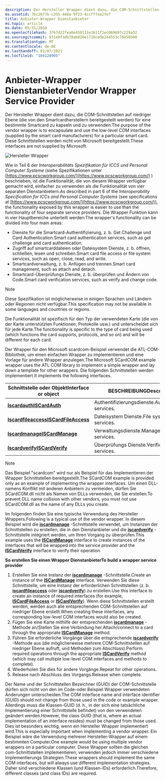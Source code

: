 ```yaml
---
description: Der Hersteller Wrapper dient dazu, die COM-Schnittstellen auf niedriger Ebene (die von den Smartcardherstellern bereitgestellt werden) für eine bestimmte Smartcard zu kapseln und zu verwenden. Diese Schnittstellen werden nicht von Microsoft bereitgestellt.
ms.assetid: 7bc26f7b-c355-448a-9f23-4ccfffea2fef
title: Anbieter-Wrapper Dienstanbieter
ms.topic: article
ms.date: 05/31/2018
ms.openlocfilehash: 37b7d22fea8e450111e1611f2ec069697c229a32
ms.sourcegitcommit: 831e8f3db78ab820e1710cede244553c70e50500
ms.translationtype: MT
ms.contentlocale: de-DE
ms.lasthandoff: 01/07/2021
ms.locfileid: "104128905"
---
```

# <a name="vendor-wrapper-service-provider"></a><span data-ttu-id="a8506-104">Anbieter-Wrapper Dienstanbieter</span><span class="sxs-lookup"><span data-stu-id="a8506-104">Vendor Wrapper Service Provider</span></span>

<span data-ttu-id="a8506-105">Der Hersteller Wrapper dient dazu, die COM-Schnittstellen auf niedriger Ebene (die von den Smartcardherstellern bereitgestellt werden) für eine bestimmte Smartcard zu kapseln und zu verwenden.</span><span class="sxs-lookup"><span data-stu-id="a8506-105">The purpose of the vendor wrapper is to encapsulate and use the low-level COM interfaces (supplied by the smart card manufacturers) for a particular smart card.</span></span> <span data-ttu-id="a8506-106">Diese Schnittstellen werden nicht von Microsoft bereitgestellt.</span><span class="sxs-lookup"><span data-stu-id="a8506-106">These interfaces are not supplied by Microsoft.</span></span>

![Hersteller Wrapper](images/scspart1.png)

<span data-ttu-id="a8506-108">Wie in Teil 6 der *Interoperabilitäts Spezifikation für ICCS und Personal Computer Systeme* (siehe Spezifikationen unter [https://www.pcscworkgroup.com/](https://www.pcscworkgroup.com/) ) beschrieben, ist die Funktionalität, die von diesem Wrapper verfügbar gemacht wird, einfacher zu verwenden als die Funktionalität von vier separaten Dienstanbietern.</span><span class="sxs-lookup"><span data-stu-id="a8506-108">As described in part 6 of the *Interoperability Specification for ICCs and Personal Computer Systems* (see specifications at [https://www.pcscworkgroup.com/](https://www.pcscworkgroup.com/)), the functionality exposed by this wrapper is easier to use than the functionality of four separate service providers.</span></span> <span data-ttu-id="a8506-109">Die Wrapper Funktion kann in vier Hauptbereiche unterteilt werden:</span><span class="sxs-lookup"><span data-stu-id="a8506-109">The wrapper's functionality can be divided into four main areas:</span></span>

-   <span data-ttu-id="a8506-110">Dienste für die Smartcard-Authentifizierung, z. b. Get Challenge und Card Authentication.</span><span class="sxs-lookup"><span data-stu-id="a8506-110">Smart card authentication services, such as get challenge and card authentication.</span></span>
-   <span data-ttu-id="a8506-111">Zugriff auf smartcarddateien oder Dateisystem Dienste, z. b. öffnen, schließen, lesen und schreiben.</span><span class="sxs-lookup"><span data-stu-id="a8506-111">Smart card file access or file system services, such as open, close, read, and write.</span></span>
-   <span data-ttu-id="a8506-112">Smartcardverwaltung, z. b. Anfügen und trennen.</span><span class="sxs-lookup"><span data-stu-id="a8506-112">Smart card management, such as attach and detach.</span></span>
-   <span data-ttu-id="a8506-113">Smartcard-Überprüfungs Dienste, z. b. überprüfen und Ändern von Code.</span><span class="sxs-lookup"><span data-stu-id="a8506-113">Smart card verification services, such as verify and change code.</span></span>

> [!Note]  
> <span data-ttu-id="a8506-114">Diese Spezifikation ist möglicherweise in einigen Sprachen und Ländern oder Regionen nicht verfügbar.</span><span class="sxs-lookup"><span data-stu-id="a8506-114">This specification may not be available in some languages and countries or regions.</span></span>

 

<span data-ttu-id="a8506-115">Die Funktionalität ist spezifisch für den Typ der verwendeten Karte (die von der Karte unterstützten Funktionen, Protokolle usw.) und unterscheidet sich für jede Karte.</span><span class="sxs-lookup"><span data-stu-id="a8506-115">The functionality is specific to the type of card being used (which functions the card supports, protocols, and so on) and will be different for each card.</span></span>

<span data-ttu-id="a8506-116">Der Wrapper für den Microsoft scardcom-Beispiel verwendet die ATL-COM-Bibliothek, um einen einfachen Wrapper zu implementieren und eine Vorlage für andere Wrapper anzulegen.</span><span class="sxs-lookup"><span data-stu-id="a8506-116">The Microsoft SCardCOM example wrapper uses the ATL COM library to implement a simple wrapper and lay down a template for other wrappers.</span></span> <span data-ttu-id="a8506-117">Die folgenden Schnittstellen werden implementiert.</span><span class="sxs-lookup"><span data-stu-id="a8506-117">It implements the following interfaces.</span></span>



| <span data-ttu-id="a8506-118">Schnittstelle oder Objekt</span><span class="sxs-lookup"><span data-stu-id="a8506-118">Interface or object</span></span>                                     | <span data-ttu-id="a8506-119">BESCHREIBUNG</span><span class="sxs-lookup"><span data-stu-id="a8506-119">Description</span></span>                         |
|---------------------------------------------------------|-------------------------------------|
| [<span data-ttu-id="a8506-120">**Iscardauth**</span><span class="sxs-lookup"><span data-stu-id="a8506-120">**ISCardAuth**</span></span>](iscardauth.md)<br/>             | <span data-ttu-id="a8506-121">Authentifizierungsdienste.</span><span class="sxs-lookup"><span data-stu-id="a8506-121">Authentication services.</span></span><br/> |
| [<span data-ttu-id="a8506-122">**Iscardfileaccess**</span><span class="sxs-lookup"><span data-stu-id="a8506-122">**ISCardFileAccess**</span></span>](iscardfileaccess.md)<br/> | <span data-ttu-id="a8506-123">Dateisystem Dienste.</span><span class="sxs-lookup"><span data-stu-id="a8506-123">File system services.</span></span><br/>    |
| [<span data-ttu-id="a8506-124">**Iscardmanage**</span><span class="sxs-lookup"><span data-stu-id="a8506-124">**ISCardManage**</span></span>](iscardmanage.md)<br/>         | <span data-ttu-id="a8506-125">Verwaltungsdienste.</span><span class="sxs-lookup"><span data-stu-id="a8506-125">Management services.</span></span><br/>     |
| [<span data-ttu-id="a8506-126">**Iscardverify**</span><span class="sxs-lookup"><span data-stu-id="a8506-126">**ISCardVerify**</span></span>](iscardverify.md)<br/>         | <span data-ttu-id="a8506-127">Überprüfungs Dienste.</span><span class="sxs-lookup"><span data-stu-id="a8506-127">Verification services.</span></span><br/>   |



 

> [!Note]  
> <span data-ttu-id="a8506-128">Das Beispiel "scardcom" wird nur als Beispiel für das Implementieren der Wrapper Schnittstellen bereitgestellt.</span><span class="sxs-lookup"><span data-stu-id="a8506-128">The SCardCOM example is provided only as an example of implementing the wrapper interfaces.</span></span> <span data-ttu-id="a8506-129">Um einen DLL-namens Konflikt mit anderen Anbietern zu vermeiden, dürfen Sie SCardCOM.dll nicht als Namen von DLLs verwenden, die Sie erstellen.</span><span class="sxs-lookup"><span data-stu-id="a8506-129">To prevent DLL name collision with other vendors, you must not use SCardCOM.dll as the name of any DLLs you create.</span></span>

 

<span data-ttu-id="a8506-130">Im folgenden finden Sie eine typische Verwendung des Hersteller Wrappers.</span><span class="sxs-lookup"><span data-stu-id="a8506-130">Following is a typical use of the vendor wrapper.</span></span> <span data-ttu-id="a8506-131">In diesem Beispiel wird die [**iscardmanage**](iscardmanage.md) -Schnittstelle verwendet, um Instanzen der Schnittstellen zu erstellen, die in den Dienstanbieter und die [**iscardverify**](iscardverify.md) -Schnittstelle integriert werden, um Ihren Vorgang zu überprüfen.</span><span class="sxs-lookup"><span data-stu-id="a8506-131">This example uses the [**ISCardManage**](iscardmanage.md) interface to create instances of the interfaces that will be wrapped into the service provider and the [**ISCardVerify**](iscardverify.md) interface to verify their operation.</span></span>

<span data-ttu-id="a8506-132">**So erstellen Sie einen Wrapper Dienstanbieter**</span><span class="sxs-lookup"><span data-stu-id="a8506-132">**To build a wrapper service provider**</span></span>

1.  <span data-ttu-id="a8506-133">Erstellen Sie eine Instanz der [**iscardmanage**](iscardmanage.md) -Schnittstelle.</span><span class="sxs-lookup"><span data-stu-id="a8506-133">Create an instance of the [**ISCardManage**](iscardmanage.md) interface.</span></span> <span data-ttu-id="a8506-134">Verwenden Sie diese Schnittstelle, um eine Instanz der erforderlichen Schnittstellen (z. b. [**iscardfileaccess**](iscardfileaccess.md) oder [**iscardverify**](iscardverify.md)) zu erstellen.</span><span class="sxs-lookup"><span data-stu-id="a8506-134">Use this interface to create an instance of required interfaces (for example, [**ISCardFileAccess**](iscardfileaccess.md) or [**ISCardVerify**](iscardverify.md)).</span></span> <span data-ttu-id="a8506-135">Wenn diese Schnittstellen erstellt werden, werden auch alle entsprechenden COM-Schnittstellen auf niedriger Ebene erstellt.</span><span class="sxs-lookup"><span data-stu-id="a8506-135">When creating these interfaces, any corresponding low-level COM interfaces would also be created.</span></span>
2.  <span data-ttu-id="a8506-136">Fügen Sie eine Karte mithilfe der entsprechenden [**iscardmanage**](iscardmanage.md) -Methode an/Stellen Sie eine Verbindung her.</span><span class="sxs-lookup"><span data-stu-id="a8506-136">Attach/connect to a card through the appropriate [**ISCardManage**](iscardmanage.md) method.</span></span>
3.  <span data-ttu-id="a8506-137">Führen Sie erforderliche Vorgänge über die entsprechende [**iscardverify**](iscardverify.md) -Methode aus (die möglicherweise mehrere COM-Schnittstellen auf niedriger Ebene aufruft, und Methoden zum Abschluss).</span><span class="sxs-lookup"><span data-stu-id="a8506-137">Perform required operations through the appropriate [**ISCardVerify**](iscardverify.md) method (which may call multiple low-level COM interfaces and methods to complete).</span></span>
4.  <span data-ttu-id="a8506-138">Wiederholen Sie dies für andere Vorgänge.</span><span class="sxs-lookup"><span data-stu-id="a8506-138">Repeat for other operations.</span></span>
5.  <span data-ttu-id="a8506-139">Release nach Abschluss des Vorgangs.</span><span class="sxs-lookup"><span data-stu-id="a8506-139">Release when complete.</span></span>

<span data-ttu-id="a8506-140">Der Name und der Schnittstellen Bezeichner (GUID) der COM-Schnittstelle dürfen sich nicht von den im Code-oder Beispiel Wrapper verwendeten Änderungen unterscheiden.</span><span class="sxs-lookup"><span data-stu-id="a8506-140">The COM interface name and interface identifier (GUID) should not change from those used in the code or example wrapper.</span></span> <span data-ttu-id="a8506-141">Allerdings muss die Klassen-GUID (d. h., in der sich eine tatsächliche Implementierung einer Schnittstelle befindet) von den verwendeten geändert werden.</span><span class="sxs-lookup"><span data-stu-id="a8506-141">However, the class GUID (that is, where an actual implementation of an interface resides) must be changed from those used.</span></span> <span data-ttu-id="a8506-142">Dies ist besonders wichtig, wenn ein Hersteller Wrapper implementiert wird.</span><span class="sxs-lookup"><span data-stu-id="a8506-142">This is especially important when implementing a vendor wrapper.</span></span> <span data-ttu-id="a8506-143">Ein Beispiel wäre die Verwendung mehrerer Hersteller-Wrapper auf einem bestimmten Computer.</span><span class="sxs-lookup"><span data-stu-id="a8506-143">One example would be using multiple vendor wrappers on a particular computer.</span></span> <span data-ttu-id="a8506-144">Diese Wrapper sollten die gleichen com-Schnittstellen implementieren, verwenden jedoch immer verschiedene Implementierungs Strategien.</span><span class="sxs-lookup"><span data-stu-id="a8506-144">These wrappers should implement the same COM interfaces, but will always use different implementation strategies.</span></span> <span data-ttu-id="a8506-145">Daher sind verschiedene Klassen (und Klassen-IDs) erforderlich.</span><span class="sxs-lookup"><span data-stu-id="a8506-145">Therefore, different classes (and class IDs) are required.</span></span>

 

 




